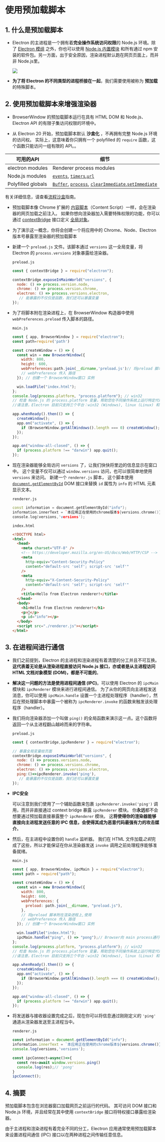 # 使用预加载脚本

## 1. 什么是预加载脚本

+ Electron 的主进程是一个拥有着**完全操作系统访问权限**的 Node.js 环境。除了 [Electron 模组](https://www.electronjs.org/zh/docs/latest/api/app) 之外，你也可以使用 [Node.js 内置模块](https://nodejs.org/dist/latest/docs/api/) 和所有通过 npm 安装的软件包。另一方面，出于安全原因，渲染进程默认跑在网页页面上，而并非 Node.js里。

  ![](../assets/PreloadScript.png)

+ **为了将 Electron 的不同类型的进程桥接在一起**，我们需要使用被称为 **预加载** 的特殊脚本。

## 2. 使用预加载脚本来增强渲染器

+ BrowserWindow 的预加载脚本运行在具有 HTML DOM 和 Node.js、Electron API 的有限子集访问权限的环境中。

+ 从 Electron 20 开始，预加载脚本默认 **沙盒化** ，不再拥有完整 Node.js 环境的访问权。 实际上，这意味着你只拥有一个 polyfilled 的 `require` 函数，这个函数只能访问一组有限的 API。。

| 可用的API          | 细节                                                         |
| ------------------ | ------------------------------------------------------------ |
| electron modules   | Renderer process modules                                     |
| Node.js modules    | [`events`](https://nodejs.org/api/events.html), [`timers`](https://nodejs.org/api/timers.html),[`url`](https://nodejs.org/api/url.html) |
| Polyfilled globals | [`Buffer`](https://nodejs.org/api/buffer.html), [`process`](https://www.electronjs.org/docs/latest/api/process), [`clearImmediate`](https://nodejs.org/api/timers.html#timers_clearimmediate_immediate),[`setImmediate`](https://nodejs.org/api/timers.html#timers_setimmediate_callback_args) |

有关详细信息，请查看[流程沙盒](https://www.electronjs.org/docs/latest/tutorial/sandbox)指南。

+ 预加载脚本像 Chrome 扩展的 [内容脚本](https://developer.chrome.com/docs/extensions/mv3/content_scripts/)（Content Script）一样，会在渲染器的网页加载之前注入。 如果你想向渲染器加入需要特殊权限的功能，你可以通过 [contextBridge](https://www.electronjs.org/zh/docs/latest/api/context-bridge) 接口定义 [全局对象](https://developer.mozilla.org/en-US/docs/Glossary/Global_object)。

+ 为了演示这一概念，你将会创建一个将应用中的 Chrome、Node、Electron 版本号暴露至渲染器的预加载脚本

+ 新建一个 `preload.js` 文件。该脚本通过 `versions` 这一全局变量，将 Electron 的 `process.versions` 对象暴露给渲染器。

  `preload.js`

  ```js
  const { contextBridge } = require("electron");
  
  contextBridge.exposeInMainWorld("versions", {
    node: () => process.version.node,
    chrome: () => process.version.chrome,
    electron: () => process.versions.electron,
     // 能暴露的不仅仅是函数，我们还可以暴露变量
  });
  ```

+ 为了将脚本附在渲染进程上，在 BrowserWindow 构造器中使用 `webPreferences.preload` 传入脚本的路径。

  `main.js`

  ```js
  const { app, BrowserWindow } = require("electron");
  const path=require('path')
  
  const createWindow = () => {
    const win = new BrowserWindow({
      width: 800,
      height: 600,
      webPreferences:path.join(__dirname,'preload.js')// 将preload 脚本附在渲染进程上,使用
      // webPreference 传入 路径
    }); // 创建一个 BrowserWindow窗口 实例
  
    win.loadFile("index.html");
  };
  console.log(process.platform, "process.platform"); // win32
  // 检查 Node.js 的 process.platform 变量，帮助您在不同操作系统上运行特定代码。
  //请注意，Electron 目前只支持三个平台：win32 (Windows), linux (Linux) 和 darwin (macOS)
  
  app.whenReady().then(() => {
    createWindow();
    app.on("activate", () => {
      if (BrowserWindow.getAllWindows().length === 0) createWindow();
    });
  });
  
  app.on("window-all-closed", () => {
    if (process.platform !== "darwin") app.quit();
  });
  ```

+ 现在渲染器能够全局访问 `versions` 了，让我们快快将里边的信息显示在窗口中。 这个变量不仅可以通过 `window.versions` 访问，也可以很简单地使用 `versions` 来访问。 新建一个 `renderer.js` 脚本， 这个脚本使用 [`document.getElementById`](https://developer.mozilla.org/en-US/docs/Web/API/Document/getElementById) DOM 接口来替换 `id` 属性为 `info` 的 HTML 元素显示文本。

  `renderer.js`

  ```c++
  const information = document.getElementById("info");
  information.innerText = `本应用正在使用的chrome版本${versions.chrome()},node版本为${versions.node()},electron的版本为${versions.electron()}`;
  console.log(versions,'versions');
  ```

  `index.html`

  ```html
  <!DOCTYPE html>
  <html>
    <head>
      <meta charset="UTF-8" />
      <!-- https://developer.mozilla.org/en-US/docs/Web/HTTP/CSP -->
      <meta
        http-equiv="Content-Security-Policy"
        content="default-src 'self'; script-src 'self'"
      />
      <meta
        http-equiv="X-Content-Security-Policy"
        content="default-src 'self'; script-src 'self'"
      />
      <title>Hello from Electron renderer!</title>
    </head>
    <body>
      <h1>Hello from Electron renderer!</h1>
      <p>👋</p>
      <p id="info"></p>
    </body>
    <script src="./renderer.js"></script>
  </html>
  ```

## 3. 在进程间进行通信

+ 我们之前提到，Electron 的主进程和渲染进程有着清楚的分工并且不可互换。 **这代表着无论是从渲染进程直接访问 Node.js 接口，亦或者是从主进程访问 HTML 文档对象模型 (DOM)，都是不可能的**。

+ **解决这一问题的方法是使用进程间通信 (IPC)**。可以使用 Electron 的 `ipcMain` 模块和 `ipcRenderer` 模块来进行进程间通信。 为了从你的网页向主进程发送消息，你可以使用 `ipcMain.handle` 设置一个主进程处理程序（handler），然后在预处理脚本中暴露一个被称为 `ipcRenderer.invoke` 的函数来触发该处理程序（handler）。

+ 我们将向渲染器添加一个叫做 `ping()` 的全局函数来演示这一点。这个函数将返回一个从主进程翻山越岭而来的字符串。

  `preload.js`

  ```js
  const { contextBridge,ipcRenderer } = require("electron");
  
  // 暴露全局变量给页面
  contextBridge.exposeInMainWorld("versions", {
    node: () => process.versions.node,
    chrome: () => process.versions.chrome,
    electron: () => process.versions.electron,
    ping:()=>ipcRenderer.invoke('ping'),
     // 能暴露的不仅仅是函数，我们还可以暴露变量
  });
  ```

+ **IPC安全**

  可以注意到我们使用了一个辅助函数来包裹 `ipcRenderer.invoke('ping')` 调用，而并非直接通过 context bridge 暴露 `ipcRenderer` 模块。 你**永远**都不会想要通过预加载直接暴露整个 `ipcRenderer` 模块。 这**将使得你的渲染器能够直接向主进程发送任意的 IPC 信息，会使得其成为恶意代码最强有力的攻击媒介**。

+ 然后，在主进程中设置你的 `handle` 监听器。 我们在 HTML 文件加载*之前*完成了这些，所以才能保证在你从渲染器发送 `invoke` 调用之前处理程序能够准备就绪。

  `main.js`

  ```js
  const { app, BrowserWindow, ipcMain } = require("electron");
  const path = require("path");
  
  const createWindow = () => {
    const win = new BrowserWindow({
      width: 800,
      height: 600,
      webPreferences: {
        preload: path.join(__dirname, "preload.js"),
      },
      // 将preload 脚本附在渲染进程上,使用
      // webPreference 传入 路径
    }); // 创建一个 BrowserWindow窗口 实例
  
    win.loadFile("index.html");
    ipcMain.handle("ping", () => "pong");// Browser向 main process通行使用ipcMain.handle 
  };
  console.log(process.platform, "process.platform"); // win32
  // 检查 Node.js 的 process.platform 变量，帮助您在不同操作系统上运行特定代码。
  //请注意，Electron 目前只支持三个平台：win32 (Windows), linux (Linux) 和 darwin (macOS)
  
  app.whenReady().then(() => {
    createWindow();
    app.on("activate", () => {
      if (BrowserWindow.getAllWindows().length === 0) createWindow();
    });
  });
  
  app.on("window-all-closed", () => {
    if (process.platform !== "darwin") app.quit();
  });
  
  ```

+ 将发送器与接收器设置完成之后，现在你可以将信息通过刚刚定义的 `'ping'` 通道从渲染器发送至主进程当中。

  `renderer.js`

  ```js
  const information = document.getElementById("info");
  information.innerText = `本应用正在使用的chrome版本${versions.chrome()},node版本为${versions.node()},electron的版本为${versions.electron()}`;
  console.log(versions,'versions');
  
  const ipcConnect=async()=>{
    const res=await window.versions.ping()
    console.log(res);// 'pong'
  }
  ipcConnect();
  ```

## 4. 摘要

预加载脚本包含在浏览器窗口加载网页之前运行的代码。 其可访问 DOM 接口和 Node.js 环境，并且经常在其中使用 `contextBridge` 接口将特权接口暴露给渲染器。

由于主进程和渲染进程有着完全不同的分工，Electron 应用通常使用预加载脚本来设置进程间通信 (IPC) 接口以在两种进程之间传输任意信息。
